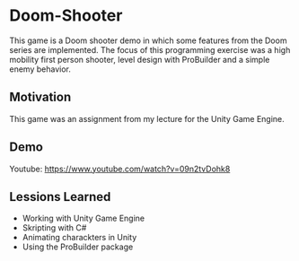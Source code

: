 # Doom-Shooter

This game is a Doom shooter demo in which some features from the Doom series are implemented. The focus of this programming exercise was a high mobility first person shooter, level design with ProBuilder and a simple enemy behavior.

## Motivation

This game was an assignment from my lecture for the Unity Game Engine. 

## Demo

Youtube: https://www.youtube.com/watch?v=09n2tvDohk8

## Lessions Learned

- Working with Unity Game Engine
- Skripting with C#
- Animating charackters in Unity
- Using the ProBuilder package
